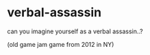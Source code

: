 # verbal-assassin
can you imagine yourself as a verbal assassin..?

(old game jam game from 2012 in NY)
